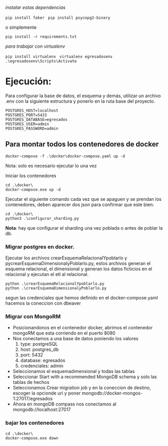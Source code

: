 
*instalar estas dependencias*

```pip install faker ```
```pip install psycopg2-binary```

o simplemente

```pip install -r requirements.txt ```

*para trabajar con virtualenv*

```pip install virtualenv ```
```virtualenv egresadosenv ```
```.\egresadosenv\Scripts\Activate ```

# Ejecución:

Para configurar la base de datos, el esquema y demás, utilizar un archivo .env con la siguiente estructura y ponerlo en la ruta base del proyecto.

```
POSTGRES_HOST=localhost
POSTGRES_PORT=5433
POSTGRES_DATABASE=egresados
POSTGRES_USER=admin
POSTGRES_PASSWORD=admin
```

## Para montar todos los contenedores de docker

```
docker-compose -f .\docker\docker-compose.yaml up -d
```
Nota: solo es necesario ejecutar lo una vez

Iniciar los contenedores

```
cd .\docker\
docker-compose.exe up -d
```

Ejecutar el siguiente comando cada vez que se apaguen y se prendan los contenedores, deben aparecer dos json para confirmar que este bien:

```
cd .\docker\
python3 .\configurar_sharding.py
```
__Nota__: hay que configurar el sharding una vez poblada o antes de poblar la db.

### Migrar postgres en docker.

Ejecutar los archivos crearEsquemaRelacionalYpoblarlo y pycrearEsquemaDimensionalyPoblarlo.py, estos archivos generan el esquema relacional, el dimensional y generan los datos ficticios en el relacional y ejecutan el etl al relacional.

```
python .\crearEsquemaRelacionalYpoblarlo.py
python .\crearEsquemaDimensionalyPoblarlo.py
```

segun las credenciales que hemos definido en el docker-compose.yaml hacemos la coneccion con dbeaver

### Migrar con MongoRM
- Posicionandonos en el contenedor docker, abrimos el contenedor mongoRM que esta corriendo en el puerto 8080
- Nos conectamos a una base de datos poniendo los valores
    1) type: postgreSQL
    2) host: postgres_db
    3) port: 5432
    4) database: egresados
    5) credenciales: admin
- Seleccionamos el esquemadimensional y todas las tablas
- Seleccionar Start with a recommended MongoDB schema y solo las tablas de hechos
- Seleccionamos Crear migration job y en la coneccion de destino, escoger la opcionde uri y poner mongodb://docker-mongos-1:27017/egresados
- Ahora en mongoDB compass nos conectamos al mongodb://localhost:27017

### bajar los contenedores
```
cd .\docker\
docker-compose.exe down
```